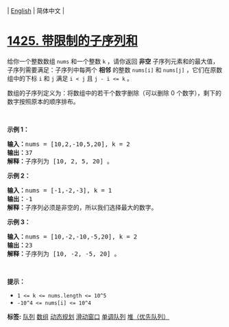 | [English](README_EN.md) | 简体中文 |

# [1425. 带限制的子序列和](https://leetcode.cn/problems/constrained-subsequence-sum)
<p>给你一个整数数组&nbsp;<code>nums</code>&nbsp;和一个整数&nbsp;<code>k</code>&nbsp;，请你返回 <strong>非空</strong>&nbsp;子序列元素和的最大值，子序列需要满足：子序列中每两个 <strong>相邻</strong>&nbsp;的整数&nbsp;<code>nums[i]</code>&nbsp;和&nbsp;<code>nums[j]</code>&nbsp;，它们在原数组中的下标&nbsp;<code>i</code>&nbsp;和&nbsp;<code>j</code>&nbsp;满足&nbsp;<code>i &lt; j</code>&nbsp;且 <code>j - i &lt;= k</code> 。</p>

<p>数组的子序列定义为：将数组中的若干个数字删除（可以删除 0 个数字），剩下的数字按照原本的顺序排布。</p>

<p>&nbsp;</p>

<p><strong>示例 1：</strong></p>

<pre><strong>输入：</strong>nums = [10,2,-10,5,20], k = 2
<strong>输出：</strong>37
<strong>解释：</strong>子序列为 [10, 2, 5, 20] 。
</pre>

<p><strong>示例 2：</strong></p>

<pre><strong>输入：</strong>nums = [-1,-2,-3], k = 1
<strong>输出：</strong>-1
<strong>解释：</strong>子序列必须是非空的，所以我们选择最大的数字。
</pre>

<p><strong>示例 3：</strong></p>

<pre><strong>输入：</strong>nums = [10,-2,-10,-5,20], k = 2
<strong>输出：</strong>23
<strong>解释：</strong>子序列为 [10, -2, -5, 20] 。
</pre>

<p>&nbsp;</p>

<p><strong>提示：</strong></p>

<ul>
	<li><code>1 &lt;= k &lt;= nums.length &lt;= 10^5</code></li>
	<li><code>-10^4&nbsp;&lt;= nums[i] &lt;= 10^4</code></li>
</ul>

**标签:**  [队列](https://leetcode.cn/tag/queue) [数组](https://leetcode.cn/tag/array) [动态规划](https://leetcode.cn/tag/dynamic-programming) [滑动窗口](https://leetcode.cn/tag/sliding-window) [单调队列](https://leetcode.cn/tag/monotonic-queue) [堆（优先队列）](https://leetcode.cn/tag/heap-priority-queue) 
